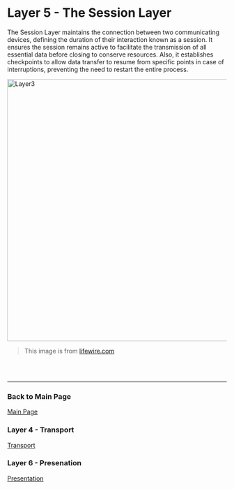 # Layer 5 - The Session Layer

The Session Layer maintains the connection between two communicating devices, defining the duration of their interaction known as a session. It ensures the session remains active to facilitate the transmission of all essential data before closing to conserve resources. Also, it establishes checkpoints to allow data transfer to resume from specific points in case of interruptions, preventing the need to restart the entire process.



<img src= "https://www.lifewire.com/thmb/oMydCQKmU5l1po6t_TDWSfTY2Q4=/750x0/filters:no_upscale():max_bytes(150000):strip_icc():format(webp)/layers-of-the-osi-model-illustrated-818017-finalv1-6-ct-f21bdae22e54415b881d77babe8ca51d.png" alt="Layer3" width="600" />

> This image is from [lifewire.com](https://www.lifewire.com/layers-of-the-osi-model-illustrated-818017)
 <br>
 <br>
 
---
### Back to Main Page
[Main Page](README.md)
### Layer 4 - Transport
[Transport](transport.md)
### Layer 6 - Presenation
[Presentation](presentation.md)
